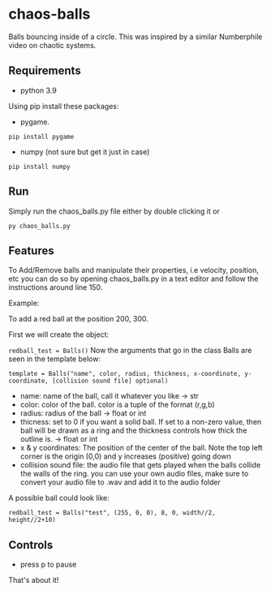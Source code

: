 # chaos-balls

Balls bouncing inside of a circle. This was inspired by a similar Numberphile video on chaotic systems.

## Requirements

- python 3.9

Using pip install these packages:

- pygame.

```pip install pygame```

- numpy (not sure but get it just in case)

```pip install numpy```

## Run

Simply run the chaos_balls.py file either by double clicking it or

```py chaos_balls.py```

## Features

To Add/Remove balls and manipulate their properties, i.e velocity, position, etc you can do so by opening chaos_balls.py in a text editor and follow the instructions around line 150.

Example:

To add a red ball at the position 200, 300. 

First we will create the object:

```redball_test = Balls()```
Now the arguments that go in the class Balls are seen in the template below:

```template = Balls("name", color, radius, thickness, x-coordinate, y-coordinate, [collision sound file] optional)```

 - name: name of the ball, call it whatever you like -> str
 - color: color of the ball. color is a tuple of the format (r,g,b)
 - radius: radius of the ball -> float or int
 - thicness: set to 0 if you want a solid ball. If set to a non-zero value, then ball will be drawn as a ring and the thickness controls how thick the outline is. -> float or int
 - x & y coordinates: The position of the center of the ball. Note the top left corner is the origin (0,0) and y increases (positive) going down
 - collision sound file: the audio file that gets played when the balls collide the walls of the ring. you can use your own audio files, make sure to convert your audio file to .wav and add it to the audio folder

A possible ball could look like:

```redball_test = Balls("test", (255, 0, 0), 8, 0, width//2, height//2+10)```



## Controls

- press p to pause

That's about it!
